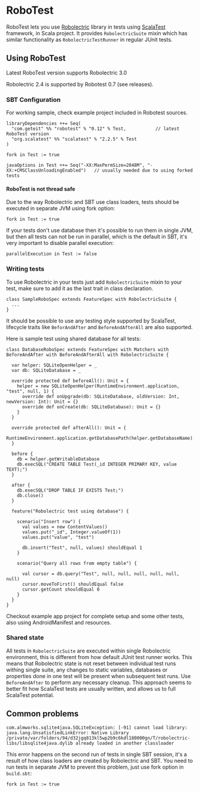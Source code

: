 # RoboTest
RoboTest lets you use [Robolectric](http://www.robolectric.org) library in tests using [ScalaTest](http://www.scalatest.org) framework, in Scala project.
It provides `RobolectricSuite` mixin which has similar functionality as `RobolectricTestRunner` in regular JUnit tests.

## Using RoboTest
Latest RoboTest version supports Robolectric 3.0

Robolectric 2.4 is supported by Robotest 0.7 (see releases).

### SBT Configuration
For working sample, check example project included in Robotest sources.

```
libraryDependencies ++= Seq(
  "com.geteit" %% "robotest" % "0.12" % Test,           // latest RoboTest version
  "org.scalatest" %% "scalatest" % "2.2.5" % Test 
)

fork in Test := true

javaOptions in Test ++= Seq("-XX:MaxPermSize=2048M", "-XX:+CMSClassUnloadingEnabled")   // usually needed due to using forked tests
```

#### RoboTest is not thread safe
Due to the way Robolectric and SBT use class loaders, tests should be executed in separate JVM using fork option:
```
fork in Test := true
```

If your tests don't use database then it's possible to run them in single JVM, but then all tests can not be run in parallel, which is the default in SBT, it's very important to disable parallel execution:
```
parallelExecution in Test := false
```

### Writing tests
To use Robolectric in your tests just add `RobolectricSuite` mixin to your test, make sure to add it as the last trait in class declaration.
```
class SampleRoboSpec extends FeatureSpec with RobolectricSuite {
  ...
}
```

It should be possible to use any testing style supported by ScalaTest, lifecycle traits like `BeforAndAfter` and `BeforeAndAfterAll` are also supported. 

Here is sample test using shared database for all tests:
```
class DatabaseRoboSpec extends FeatureSpec with Matchers with BeforeAndAfter with BeforeAndAfterAll with RobolectricSuite {

  var helper: SQLiteOpenHelper = _
  var db: SQLiteDatabase = _

  override protected def beforeAll(): Unit = {
    helper = new SQLiteOpenHelper(RuntimeEnvironment.application, "test", null, 1) {
      override def onUpgrade(db: SQLiteDatabase, oldVersion: Int, newVersion: Int): Unit = {}
      override def onCreate(db: SQLiteDatabase): Unit = {}
    }
  }

  override protected def afterAll(): Unit = {
    RuntimeEnvironment.application.getDatabasePath(helper.getDatabaseName).delete()
  }

  before {
    db = helper.getWritableDatabase
    db.execSQL("CREATE TABLE Test(_id INTEGER PRIMARY KEY, value TEXT);")
  }

  after {
    db.execSQL("DROP TABLE IF EXISTS Test;")
    db.close()
  }

  feature("Robolectric test using database") {

    scenario("Insert row") {
      val values = new ContentValues()
      values.put("_id", Integer.valueOf(1))
      values.put("value", "test")

      db.insert("Test", null, values) shouldEqual 1
    }

    scenario("Query all rows from empty table") {

      val cursor = db.query("Test", null, null, null, null, null, null)
      cursor.moveToFirst() shouldEqual false
      cursor.getCount shouldEqual 0
    }
  }
}
```

Checkout example app project for complete setup and some other tests, also using AndroidManifest and resources.

### Shared state
All tests in  `RobolectricSuite` are executed within single Robolectric environment, this is different from how default JUnit test runner works. This means that Robolectric state is not reset between individual test runs withing single suite, any changes to static variables, databases or properties done in one test will be present when subsequent test runs. Use `BeforeAndAfter` to perform any necessary cleanup.
This approach seems to better fit how ScalaTest tests are usually written, and allows us to full ScalaTest potential.

## Common problems
```
com.almworks.sqlite4java.SQLiteException: [-91] cannot load library: java.lang.UnsatisfiedLinkError: Native Library /private/var/folders/94/d32jgq813kl5wp2b9c6kdl180000gn/T/robolectric-libs/libsqlite4java.dylib already loaded in another classloader
```
This error happens on the second run of tests in single SBT session, it's a result of how class loaders are created by Robolectric and SBT. You need to run tests in separate JVM to prevent this problem, just use fork option in `build.sbt`:
```
fork in Test := true
```
